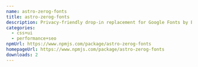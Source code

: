 ```yaml
---
name: astro-zerog-fonts
title: astro-zerog-fonts
description: Privacy-friendly drop-in replacement for Google Fonts by Bunny CDN
categories:
  - css+ui
  - performance+seo
npmUrl: https://www.npmjs.com/package/astro-zerog-fonts
homepageUrl: https://www.npmjs.com/package/astro-zerog-fonts
downloads: 2
---
```

